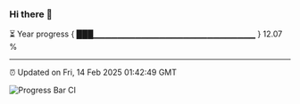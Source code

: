 ### Hi there 👋

⏳ Year progress { ███▁▁▁▁▁▁▁▁▁▁▁▁▁▁▁▁▁▁▁▁▁▁▁▁▁▁▁ } 12.07 %

---

⏰ Updated on Fri, 14 Feb 2025 01:42:49 GMT

![Progress Bar CI](https://github.com/ZhaoGui/ZhaoGui/workflows/Progress%20Bar%20CI/badge.svg)
